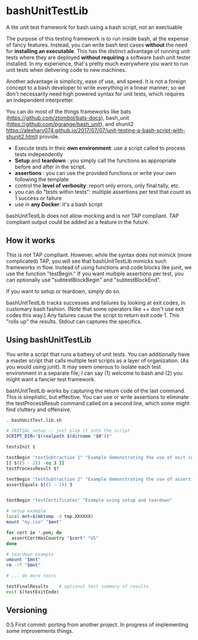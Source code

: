 # bashUnitTestLib
A lite unit test framework for bash using a bash script, not an exectuable

The purpose of this testing framework is to run inside bash, at the expense of fancy features.  Instead, you can write bash test cases **without** the need for **installing an executable**. This has the distinct advantage of running unit tests where they are deployed **without requiring** a software bash unit tester installed.  In my experience, that's pretty much everywhere you want to run unit tests when delivering code to new machines.

Another advantage is simplicity, ease of use, and speed.  It is not a foreign concept to a bash developer to write everything in a linear manner; so we don't necessarily need high powered syntax for unit tests, which requires an independent interpretter.

You can do most of the things frameworks like bats (https://github.com/ztombol/bats-docs), bash_unit (https://github.com/pgrange/bash_unit), and shunit2 https://alexharv074.github.io/2017/07/07/unit-testing-a-bash-script-with-shunit2.html) provide.

* Execute tests in their **own environment**: use a script called to process tests independently
* **Setup** and **teardown** : you simply call the functions as appropriate before and after in the script.
* **assertions** : you can use the provided functions or write your own following the template
* control the **level of verbosity**: report only errors, only final tally, etc.
* you can do "tests within tests": multiple assertions per test that count as 1 success or failure
* use in **any Docker**: it's a bash script

bashUnitTestLib does not allow mocking and is not TAP compliant.
TAP compliant output could be added as a feature in the future.

## How it works

This is not TAP compliant.  However, while the syntax does not mimick (more complicated) TAP, you will see that bashUnitTestLib mimicks such frameworks in flow. Instead of using functions and code blocks like junit, we use the function "testBegin."  If you want multiple assertions per test, you can optionally use "subtestBlockBegin" and "subtestBlockEnd".

If you want to setup or teardown, simply do so.

bashUnitTestLib tracks successes and failures by looking at exit codes, in customary bash fashion.  (Note that some operators like ++ don't use exit codes this way.)
Any failures cause the script to return exit code 1.  This "rolls up" the results.  Stdout can captures the specifics.

## Using bashUnitTestLib

You write a script that runs a battery of unit tests.  You can additionally have a master script that calls multiple test scripts as a layer of organization.  (As you would using junit).  It may seem onerous to isolate each test environment in a separate file; I can say (1) welcome to bash and (2) you might want a fancier test framework.

bashUnitTestLib works by capturing the return code of the last command.  This is simplistic, but effective.  You can use or write assertions to eliminate the testProcessResult command called on a second line, which some might find cluttery and offensive.

~~~bash
. bashUnitTest.lib.sh

# INITIAL setup -- just plop it into the script
SCRIPT_DIR="$(realpath $(dirname "$0"))"

testsInit 1

testBegin "testSubtraction 1" "Example demonstrating the use of exit codes"
[[ $((5 - 2)) -eq 3 ]]
testProcessResult $?

testBegin "testSubtraction 2" "Example demonstrating the use of assertions"
assertEquals $((5 - 2)) 3


testBegin "testCertificates" "Example using setup and teardown"

# setup example
local mnt=$(mktemp -d tmp.XXXXXX)
mount "my.iso" "$mnt"

for cert in *.pem; do
  assertCertHasCountry "$cert" "US"
done

# teardown example
umount "$mnt"
rm -rf "$mnt"

# ... do more tests

testFinalResults    # optional text summary of results
exit $(testExitCode)
~~~

## Versioning

0.5 First commit: porting from another project.  In progress of implementing some improvements things.
